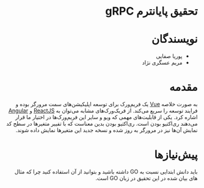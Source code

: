 <div dir="rtl">
<h1>
    تحقیق پایانترم gRPC
</h1>

# نویسندگان
- پوریا صفایی
- مریم عسگری نژاد
<h1>
مقدمه
</h1>
به صورت خلاصه <a href="https://vuejs.org/">Vue</a> یک فریم‌ورک برای توسعه اپلیکیشن‌های سمت مرورگر بوده و 
فرایند توسعه را سریع می‌کند.
از فریک‌ورک‌های مشابه می‌توان به <a href="https://reactjs.org/">ReactJS</a>
و <a href="https://angular.io/">Angular</a>
اشاره کرد.
یکی از قابلیت‌های مهمی که ویو و سایر این فریم‌ورک‌ها در اختیار ما قرار می‌دهند ری‌اکتیو بودن است. ری‌اکتیو بودن بدین معناست
که با تفییر متغیر‌ها در سطح کد نمایش آن‌ها نیز در مرورگر به روز شده و نسخه جدید
این متغیر‌ها نمایش داده شوند.

<h1>
پیش‌نیاز‌ها
</h1>
باید دانش ابتدایی نسبت به GO داشته باشید و بتوانید از آن‌ استفاده کنید چرا که مثال های بیان شده در این تحقیق در زبان GO است.
